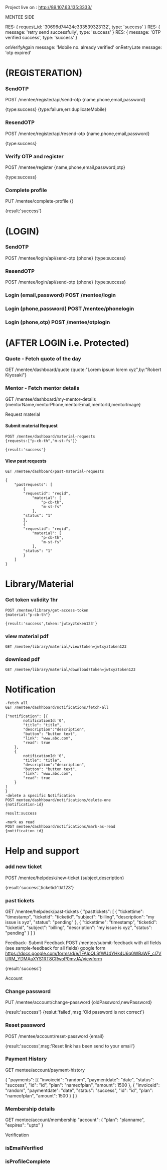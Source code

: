 
Project live on : http://89.107.63.135:3333/


MENTEE SIDE

RES: { request_id: '30696d74424c333539323132', type: 'success' }
RES: { message: 'retry send successfully', type: 'success' }
RES: { message: 'OTP verified success', type: 'success' }

onVerifyAgain message: 'Mobile no. already verified'
onRetryLate   message: 'otp expired'

# (REGISTERATION)
### SendOTP 
POST /mentee/register/api/send-otp
{name,phone,email,password}

{type:success}
{type:failure,err:duplicateMobile}

### ResendOTP 
POST /mentee/register/api/resend-otp
{name,phone,email,password}

{type:success}

### Verify OTP and register 
POST /mentee/register
{name,phone,email,password,otp}

{type:success}


### Complete profile 
PUT /mentee/complete-profile
{}

{result:'success'}

# (LOGIN)
### SendOTP 
POST /mentee/login/api/send-otp
{phone}
{type:success}

### ResendOTP 
POST /mentee/login/api/send-otp 
{phone}
{type:success}
 
### Login (email,password) POST /mentee/login
### Login (phone,password) POST /mentee/phonelogin
### Login (phone,otp) POST /mentee/otplogin




# (AFTER LOGIN i.e. Protected)

### Quote - Fetch quote of the day 
GET /mentee/dashboard/quote
{quote:"Lorem ipsum lorem xyz",by:"Robert Kiyosaki"}

### Mentor - Fetch mentor details  
GET /mentee/dashboard/my-mentor-details
{mentorName,mentorPhone,mentorEmail,mentorId,mentorImage}

Request material
#### Submit material Request
    POST /mentee/dashboard/material-requests 
    {requests:["p-cb-th","m-st-fs"]}
    
    {result:'success'}

#### View past requests
    GET /mentee/dashboard/past-material-requests 

    {
        "pastrequests": [
            {
            "requestid": "reqid",
                "material": [
                    "p-cb-th",
                    "m-st-fs"
                ],
            "status": "1"
            },
            {
            "requestid": "reqid",
                "material": [
                    "p-cb-th",
                    "m-st-fs"
                ],
            "status": "1"
            }
        ]
    }

# Library/Material
### Get token validity 1hr
    POST /mentee/library/get-access-token
    {material:"p-cb-th"}
    
    {result:'success',token:'jwtxyztoken123'} 

### view material pdf
    GET /mentee/library/material/view?token=jwtxyztoken123

### download pdf
    GET /mentee/library/material/download?token=jwtxyztoken123

# Notification
    -fetch all
    GET /mentee/dashhboard/notifications/fetch-all

    {"notification": [{
            notificationId:'0',
            "title": "title",
            "description":"description",
            "button": "button text",
            "link": "www.abc.com",
            "read": true
        },
        {
            notificationId:'0',
            "title": "title",
            "description":"description",
            "button": "button text",
            "link": "www.abc.com",
            "read": true
        }
    ]
    }
    -delete a specific Notification
    POST mentee/dashhboard/notifications/delete-one
    {notification-id}

    result:success

    -mark as read
    POST mentee/dashhboard/notifications/mark-as-read
    {notification id}


# Help and support
### add new ticket
POST /mentee/helpdesk/new-ticket
{subject,description}

{result:'success',ticketid:'tkt123'}

### past tickets
GET /mentee/helpdesk/past-tickets 
{
    "pasttickets": [
        {
            "tickettime": "timestamp",
            "ticketid": "ticketid",
            "subject": "billing",
            "description": "my issue is xyz",
            "status": "pending"
        },
        {
            "tickettime": "timestamp",
            "ticketid": "ticketid",
            "subject": "billing",
            "description": "my issue is xyz",
            "status": "pending"
        }
    ]
}

Feedback- Submit Feedback
POST /mentee/submit-feedback
with all fields (see sample-feedback for all fields) google form https://docs.google.com/forms/d/e/1FAIpQLSfWU4YHk4U6q0WBaWF_cI7VURM_YDMAaXYS1RT8CRwoP0mvJA/viewform

{result:'success'}

Account
### Change password
PUT /mentee/account/change-password
{oldPassword,newPassword}

{result:'success'}
{reslut:'failed',msg:'Old password is not correct'}

### Reset password
POST /mentee/account/reset-password
{email}

{result:'success',msg:'Reset link has been send to your email'}

### Payment History
GET mentee/account/payment-history

{
    "payments": [{
            "invoiceid": "random",
            "paymentdate": "date",
            "status": "success",
            "id": "id",
            "plan": "nameofplan",
            "amount": 1500
        },
        {
            "invoiceid": "random",
            "paymentdate": "date",
            "status": "success",
            "id": "id",
            "plan": "nameofplan",
            "amount": 1500
        }
    ]
}

### Membership details
GET mentee/account/membership
"account": {
        "plan": "planname",
        "expires": "upto"
}

Verification
### isEmailVerified
### isProfileComplete



